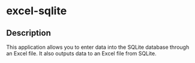 # excel-sqlite

## Description

This application allows you to enter data into the SQLite database through an Excel file.
It also outputs data to an Excel file from SQLite.

